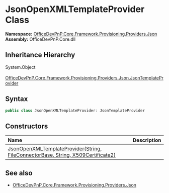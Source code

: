 # JsonOpenXMLTemplateProvider Class
  

**Namespace:** [OfficeDevPnP.Core.Framework.Provisioning.Providers.Json](OfficeDevPnP.Core.Framework.Provisioning.Providers.Json.md)  
**Assembly:** OfficeDevPnP.Core.dll  
## Inheritance Hierarchy
System.Object  
&ensp;[OfficeDevPnP.Core.Framework.Provisioning.Providers.Json.JsonTemplateProvider](OfficeDevPnP.Core.Framework.Provisioning.Providers.Json.JsonTemplateProvider.md)  
## Syntax
```C#
public class JsonOpenXMLTemplateProvider: JsonTemplateProvider
```
## Constructors
|**Name**|**Description**|
|:-----|:-----|
| [JsonOpenXMLTemplateProvider(String, FileConnectorBase, String, X509Certificate2)](OfficeDevPnP.Core.Framework.Provisioning.Providers.Json.JsonOpenXMLTemplateProvider.ctor1.md) |  
## See also
- [OfficeDevPnP.Core.Framework.Provisioning.Providers.Json](OfficeDevPnP.Core.Framework.Provisioning.Providers.Json.md)
